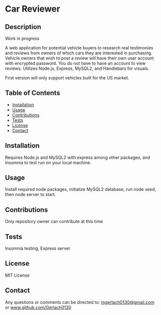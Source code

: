   # Car Reviewer

  ## Description

  Work in progress

  A web application for potential vehicle buyers to research real testimonies and reviews from owners of which cars they are interested in purchasing.
  Vehicle owners that wish to post a review will have their own user account with encrypted password. You do not have to have an account to view reviews.
  Utilizes Node.js, Express, MySQL2, and Handlebars for visuals.

  First version will only support vehicles built for the US market.

  ## Table of Contents
  * [Installation](#installation)
  * [Usage](#usage)
  * [Contributions](#contributions)
  * [Tests](#tests)
  * [License](#license)
  * [Contact](#contact)

  
  ## Installation

  Requires Node.js and MySQL2 with express among other packages, and Insomnia to test run on your local machine.

  ## Usage

  Install required node packages, initialize MySQL2 database, run node seed, then node server to start.

  ## Contributions

  Only repository owner can contribute at this time

  ## Tests

  Insomnia testing, Express server

  ## License

  MIT License

  ## Contact

  Any questions or comments can be directed to: mgerlach0130@gmail.com or www.github.com/Gerlach0130
